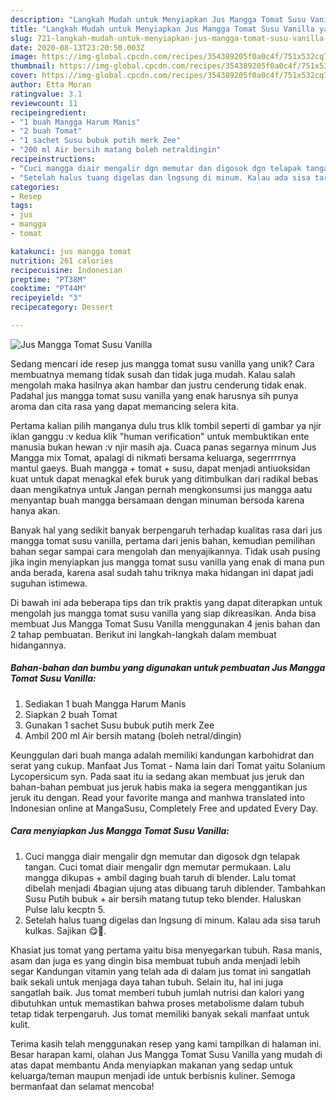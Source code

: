 ```yaml
---
description: "Langkah Mudah untuk Menyiapkan Jus Mangga Tomat Susu Vanilla yang Enak Banget"
title: "Langkah Mudah untuk Menyiapkan Jus Mangga Tomat Susu Vanilla yang Enak Banget"
slug: 721-langkah-mudah-untuk-menyiapkan-jus-mangga-tomat-susu-vanilla-yang-enak-banget
date: 2020-08-13T23:20:50.003Z
image: https://img-global.cpcdn.com/recipes/354389205f0a0c4f/751x532cq70/jus-mangga-tomat-susu-vanilla-foto-resep-utama.jpg
thumbnail: https://img-global.cpcdn.com/recipes/354389205f0a0c4f/751x532cq70/jus-mangga-tomat-susu-vanilla-foto-resep-utama.jpg
cover: https://img-global.cpcdn.com/recipes/354389205f0a0c4f/751x532cq70/jus-mangga-tomat-susu-vanilla-foto-resep-utama.jpg
author: Etta Moran
ratingvalue: 3.1
reviewcount: 11
recipeingredient:
- "1 buah Mangga Harum Manis"
- "2 buah Tomat"
- "1 sachet Susu bubuk putih merk Zee"
- "200 ml Air bersih matang boleh netraldingin"
recipeinstructions:
- "Cuci mangga diair mengalir dgn memutar dan digosok dgn telapak tangan. Cuci tomat diair mengalir dgn memutar permukaan. Lalu mangga dikupas + ambil daging buah taruh di blender. Lalu tomat dibelah menjadi 4bagian ujung atas dibuang taruh diblender. Tambahkan Susu Putih bubuk + air bersih matang tutup teko blender. Haluskan Pulse lalu kecptn 5."
- "Setelah halus tuang digelas dan lngsung di minum. Kalau ada sisa taruh kulkas. Sajikan 😋🙏."
categories:
- Resep
tags:
- jus
- mangga
- tomat

katakunci: jus mangga tomat 
nutrition: 261 calories
recipecuisine: Indonesian
preptime: "PT38M"
cooktime: "PT44M"
recipeyield: "3"
recipecategory: Dessert

---
```



![Jus Mangga Tomat Susu Vanilla](https://img-global.cpcdn.com/recipes/354389205f0a0c4f/751x532cq70/jus-mangga-tomat-susu-vanilla-foto-resep-utama.jpg)

Sedang mencari ide resep jus mangga tomat susu vanilla yang unik? Cara membuatnya memang tidak susah dan tidak juga mudah. Kalau salah mengolah maka hasilnya akan hambar dan justru cenderung tidak enak. Padahal jus mangga tomat susu vanilla yang enak harusnya sih punya aroma dan cita rasa yang dapat memancing selera kita.

Pertama kalian pilih manganya dulu trus klik tombil seperti di gambar ya njir iklan ganggu :v kedua klik &#34;human verification&#34; untuk membuktikan ente manusia bukan hewan :v njir masih aja. Cuaca panas segarnya minum Jus Mangga mix Tomat, apalagi di nikmati bersama keluarga, segerrrrnya mantul gaeys. Buah mangga + tomat + susu, dapat menjadi antiuoksidan kuat untuk dapat menagkal efek buruk yang ditimbulkan dari radikal bebas daan mengikatnya untuk Jangan pernah mengkonsumsi jus mangga aatu menyantap buah mangga bersamaan dengan minuman bersoda karena hanya akan.

Banyak hal yang sedikit banyak berpengaruh terhadap kualitas rasa dari jus mangga tomat susu vanilla, pertama dari jenis bahan, kemudian pemilihan bahan segar sampai cara mengolah dan menyajikannya. Tidak usah pusing jika ingin menyiapkan jus mangga tomat susu vanilla yang enak di mana pun anda berada, karena asal sudah tahu triknya maka hidangan ini dapat jadi suguhan istimewa.


Di bawah ini ada beberapa tips dan trik praktis yang dapat diterapkan untuk mengolah jus mangga tomat susu vanilla yang siap dikreasikan. Anda bisa membuat Jus Mangga Tomat Susu Vanilla menggunakan 4 jenis bahan dan 2 tahap pembuatan. Berikut ini langkah-langkah dalam membuat hidangannya.

<!--inarticleads1-->

##### Bahan-bahan dan bumbu yang digunakan untuk pembuatan Jus Mangga Tomat Susu Vanilla:

1. Sediakan 1 buah Mangga Harum Manis
1. Siapkan 2 buah Tomat
1. Gunakan 1 sachet Susu bubuk putih merk Zee
1. Ambil 200 ml Air bersih matang (boleh netral/dingin)


Keunggulan dari buah manga adalah memiliki kandungan karbohidrat dan serat yang cukup. Manfaat Jus Tomat - Nama lain dari Tomat yaitu Solanium Lycopersicum syn. Pada saat itu ia sedang akan membuat jus jeruk dan bahan-bahan pembuat jus jeruk habis maka ia segera menggantikan jus jeruk itu dengan. Read your favorite manga and manhwa translated into Indonesian online at MangaSusu, Completely Free and updated Every Day. 

<!--inarticleads2-->

##### Cara menyiapkan Jus Mangga Tomat Susu Vanilla:

1. Cuci mangga diair mengalir dgn memutar dan digosok dgn telapak tangan. Cuci tomat diair mengalir dgn memutar permukaan. Lalu mangga dikupas + ambil daging buah taruh di blender. Lalu tomat dibelah menjadi 4bagian ujung atas dibuang taruh diblender. Tambahkan Susu Putih bubuk + air bersih matang tutup teko blender. Haluskan Pulse lalu kecptn 5.
1. Setelah halus tuang digelas dan lngsung di minum. Kalau ada sisa taruh kulkas. Sajikan 😋🙏.


Khasiat jus tomat yang pertama yaitu bisa menyegarkan tubuh. Rasa manis, asam dan juga es yang dingin bisa membuat tubuh anda menjadi lebih segar Kandungan vitamin yang telah ada di dalam jus tomat ini sangatlah baik sekali untuk menjaga daya tahan tubuh. Selain itu, hal ini juga sangatlah baik. Jus tomat memberi tubuh jumlah nutrisi dan kalori yang dibutuhkan untuk memastikan bahwa proses metabolisme dalam tubuh tetap tidak terpengaruh. Jus tomat memiliki banyak sekali manfaat untuk kulit. 

Terima kasih telah menggunakan resep yang kami tampilkan di halaman ini. Besar harapan kami, olahan Jus Mangga Tomat Susu Vanilla yang mudah di atas dapat membantu Anda menyiapkan makanan yang sedap untuk keluarga/teman maupun menjadi ide untuk berbisnis kuliner. Semoga bermanfaat dan selamat mencoba!
